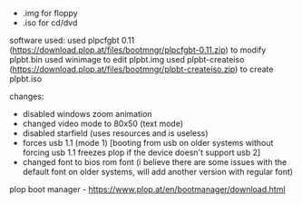 * .img for floppy
* .iso for cd/dvd

software used: 
used plpcfgbt 0.11 (https://download.plop.at/files/bootmngr/plpcfgbt-0.11.zip) to modify plpbt.bin
used winimage to edit plpbt.img 
used plpbt-createiso (https://download.plop.at/files/bootmngr/plpbt-createiso.zip) to create plpbt.iso

changes:
- disabled windows zoom animation
- changed video mode to 80x50 (text mode)
- disabled starfield (uses resources and is useless)
- forces usb 1.1 (mode 1) [booting from usb on older systems without forcing usb 1.1 freezes plop if the device doesn't support usb 2]
- changed font to bios rom font (i believe there are some issues with the default font on older systems, will add another version with regular font)

plop boot manager - https://www.plop.at/en/bootmanager/download.html
